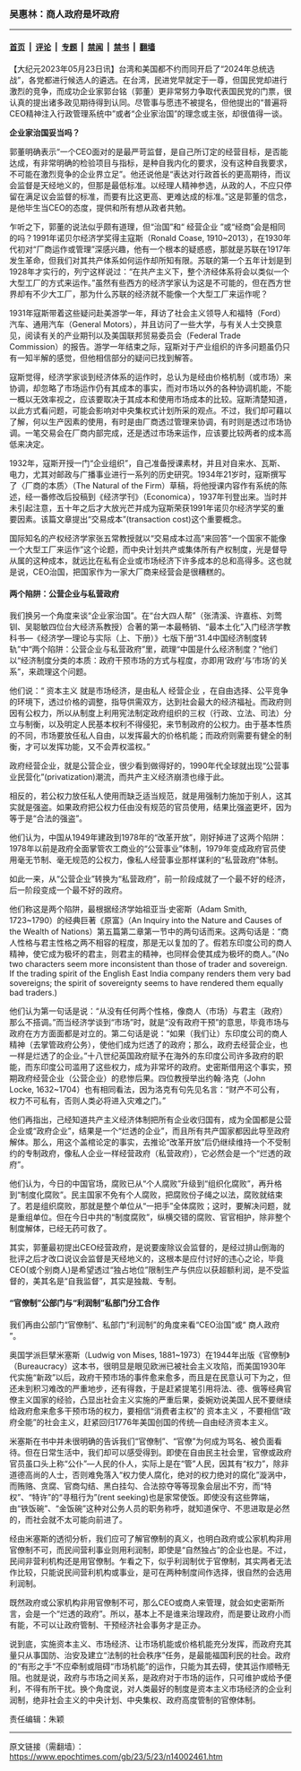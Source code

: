 ### 吴惠林：商人政府是坏政府

---

#### [首页](../../../..?n14002461) &nbsp;|&nbsp; [评论](../../../../../epoch-comment?n14002461) &nbsp;|&nbsp; [专题](../../../../../epoch-special?n14002461) &nbsp;|&nbsp; [禁闻](../../../../../epoch-news?n14002461) &nbsp;|&nbsp; [禁书](../../../../../books?n14002461) &nbsp;|&nbsp; [翻墙](https://github.com/gfw-breaker/nogfw/blob/master/README.md?n14002461)


<div class="post_content" id="artbody" itemprop="articleBody">
 <!-- article content begin -->
 <p>
  【大纪元2023年05月23日讯】台湾和美国都不约而同开启了“2024年总统选战”，各党都进行候选人的遴选。在台湾，民进党早就定于一尊，但国民党却进行激烈的竞争，而成功企业家郭台铭（郭董）更非常努力争取代表国民党的门票，很认真的提出诸多政见期待得到认同。尽管事与愿违不被提名，但他提出的“普遍将CEO精神注入行政管理系统中”或者“企业家治国”的理念或主张，却很值得一谈。
 </p>
 <p>
  <strong>
   企业家治国妥当吗？
  </strong>
 </p>
 <p>
  郭董明确表示“一个CEO面对的是最严苛监督，是自己所订定的经营目标，是否能达成，有非常明确的检验项目与指标，是种自我内化的要求，没有这种自我要求，不可能在激烈竞争的企业界立足”。他还说他是“表达对行政首长的更高期待，而议会监督是天经地义的，但那是最低标准。以经理人精神参选，从政的人，不应只停留在满足议会监督的标准，而要有比这更高、更难达成的标准。”这是郭董的信念，是他毕生当CEO的态度，提供和所有想从政者共勉。
 </p>
 <p>
  乍听之下，郭董的说法似乎颇有道理，但“治国”和“
  <ok href="https://www.epochtimes.com/gb/tag/%E7%BB%8F%E8%90%A5%E4%BC%81%E4%B8%9A.html">
   经营企业
  </ok>
  ”或“经商”会是相同的吗？1991年诺贝尔经济学奖得主寇斯（Ronald Coase, 1910~2013），在1930年代初对“厂商运作或管理”深感兴趣，他有一个根本的疑惑惑，那就是苏联在1917年发生革命，但我们对其共产体系如何运作却所知有限。苏联的第一个五年计划是到1928年才实行的，列宁这样说过：“在共产主义下，整个济经体系将会以类似一个大型工厂的方式来运作。”虽然有些西方的经济学家认为这是不可能的，但在西方世界却有不少大工厂，那为什么苏联的经济就不能像一个大型工厂来运作呢？
 </p>
 <p>
  1931年寇斯带着这些疑问赴美游学一年，拜访了社会主义领导人和福特（Ford）汽车、通用汽车（General Motors），并且访问了一些大学，与有关人士交换意见，阅读有关的产业期刊以及美国联邦贸易委员会（Federal Trade Commission）的报告。游学一年结束之际，寇斯对于产业组织的许多问题虽仍只有一知半解的感觉，但他相信部分的疑问已找到解答。
 </p>
 <p>
  寇斯觉得，经济学家谈到经济体系的运作时，总认为是经由价格机制（或市场）来协调，却忽略了市场运作仍有其成本的事实，而对市场以外的各种协调机能，不能一概以无效率视之，应该要取决于其成本和使用市场成本的比较。寇斯清楚知道，以此方式看问题，可能会影响对中央集权式计划所采的观点。不过，我们却可藉以了解，何以生产因素的使用，有时是由厂商透过管理来协调，有时则是透过市场协调。一笔交易会在厂商内部完成，还是透过市场来运作，应该要比较两者的成本高低来决定。
 </p>
 <p>
  1932年，寇斯开授一门“企业组织”，自己准备授课素材，并且对自来水、瓦斯、电力，尤其对邮政与广播事业进行一系列的历史研究。1934年21岁时，寇斯撰写了〈厂商的本质〉（The Natural of the Firm）草稿，将他授课内容作有系统的陈述，经一番修改后投稿到《经济学刊》（Economica），1937年刊登出来。当时并未引起注意，五十年之后才大放光芒并成为寇斯荣获1991年诺贝尔经济学奖的重要因素。该篇文章提出“交易成本”(transaction cost)这个重要概念。
 </p>
 <p>
  国际知名的产权经济学家张五常教授就以“交易成本过高”来回答“一个国家不能像一个大型工厂来运作”这个论题，而中央计划共产或集体所有产权制度，光是督导从属的这种成本，就远比在私有企业或市场经济下许多成本的总和高得多。这也就是说，CEO治国，把国家作为一家大厂商来经营会是很糟糕的。
 </p>
 <h4>
  两个陷阱：公营企业与私营政府
 </h4>
 <p>
  我们换另一个角度来谈“企业家治国”。在“台大四人帮”（张清溪、许嘉栋、刘莺钏、吴聪敏四位台大经济系教授）合著的第一本最畅销、“最本土化”入门经济学教科书—《经济学—理论与实际（上、下册）》七版下册“31.4中国经济制度转轨”中“两个陷阱：公营企业与私营政府”里，疏理“中国是什么经济制度？”他们以“经济制度分类的本质：政府干预市场的方式与程度，亦即用‘政府’与‘市场’的关系”，来疏理这个问题。
 </p>
 <p>
  他们说：“
  <ok href="https://www.epochtimes.com/gb/tag/%E8%B5%84%E6%9C%AC%E4%B8%BB%E4%B9%89.html">
   资本主义
  </ok>
  就是市场经济，是由私人
  <ok href="https://www.epochtimes.com/gb/tag/%E7%BB%8F%E8%90%A5%E4%BC%81%E4%B8%9A.html">
   经营企业
  </ok>
  ，在自由选择、公平竞争的环境下，透过价格的调整，指导供需双方，达到社会最大的经济福祉。而政府则因有公权力，所以从制度上利用宪法制定政府组织的三权（行政、立法、司法）分立与制衡，以及明定人民基本权利不得侵犯，来节制政府的公权力。由于基本性质的不同，市场要放任私人自由，以发挥最大的价格机能；而政府则需要有健全的制衡，才可以发挥功能，又不会弄权滥权。”
 </p>
 <p>
  政府经营企业，就是公营企业，很少看到做得好的，1990年代全球就出现“公营事业民营化”(privatization)潮流，而共产主义经济崩溃也缘于此。
 </p>
 <p>
  相反的，若公权力放任私人使用而缺乏适当规范，就是用强制力施加于别人，这其实就是强盗。如果政府把公权力任由没有规范的官员使用，结果比强盗更坏，因为等于是“合法的强盗”。
 </p>
 <p>
  他们认为，中国从1949年建政到1978年的“改革开放”，刚好掉进了这两个陷阱：1978年以前是政府全面掌管农工商业的“公营事业”体制，1979年变成政府官员使用毫无节制、毫无规范的公权力，像私人经营事业那样谋利的“私营政府”体制。
 </p>
 <p>
  如此一来，从“公营企业”转换为“私营政府”，前一阶段成就了一个最不好的经济，后一阶段变成一个最不好的政府。
 </p>
 <p>
  他们称这是两个陷阱，最根据经济学始祖亚当·史密斯（Adam Smith, 1723~1790）的经典巨著《原富》（An Inquiry into the Nature and Causes of the Wealth of Nations）第五篇第二章第一节中的两句话而来。这两句话是：“商人性格与君主性格之两不相容的程度，那是无以复加的了。假若东印度公司的商人精神，使它成为极坏的君主，则君主的精神，也同样会使其成为极坏的商人。”(No two characters seem more inconsistent than those of trader and sovereign. If the trading spirit of the English East India company renders them very bad sovereigns; the spirit of sovereignty seems to have rendered them equally bad traders.)
 </p>
 <p>
  他们认为第一句话是说：“从没有任何两个性格，像商人（市场）与君主（政府）那么不搭调。”而当经济学谈到“市场”时，就是“没有政府干预”的意思，毕竟市场与政府在方方面面都是对立的。第二句话是说：“如果（我们让）东印度公司的商人精神（去掌管政府公务），使他们成为烂透了的政府；那么，政府去经营企业，也一样是烂透了的企业。”十八世纪英国政府赋予在海外的东印度公司许多政府的职能，而东印度公司滥用了这些权力，成为非常坏的政府。史密斯借用这个事实，预期政府经营企业（公营企业）的悲惨后果。四位教授举出约翰·洛克（John Locke, 1632~1704）也有相同看法，因为洛克有句先见名言：“财产不可公有，权力不可私有，否则人类必将进入灾难之门。”
 </p>
 <p>
  他们再指出，己经知道共产主义经济体制把所有企业收归国有，成为全国都是公营企业或“政府企业”，结果是一个“烂透的企业”，而且所有共产国家都因此导至政府解体。那么，用这个盖棺论定的事实，去推论“改革开放”后仍继续维持一个不受制约的专制政府，像私人企业一样经营政府（私营政府），它必然会是一个“烂透的政府”。
 </p>
 <p>
  他们认为，今日的中国官场，腐败已从“个人腐败”升级到“组织化腐败”，再升格到“制度化腐败”。民主国家不免有个人腐败，把腐败份子绳之以法，腐败就结束了。若是组织腐败，那就是整个单位从“一把手”全体腐败；这时，要解决问题，就是重组单位。但在今日中共的“制度腐败”，纵横交错的腐败、官官相护，除非整个制度解体，已经无药可救了。
 </p>
 <p>
  其实，郭董最初提出CEO经营政府，是说要废除议会监督的，是经过排山倒海的批评之后才改口说议会监督是天经地义的，这根本是应付讨好的违心之论，毕竟CEO(或个别商人)是希望透过“独占地位”限制生产与供应以获超额利润，是不受监督的，美其名是“自我监督”，其实是独裁、专制。
 </p>
 <h4>
  “官僚制”公部门与“利润制”私部门分工合作
 </h4>
 <p>
  我们再由公部门“官僚制”、私部门“利润制”的角度来看“CEO治国”或“
  <ok href="https://www.epochtimes.com/gb/tag/%E5%95%86%E4%BA%BA%E6%94%BF%E5%BA%9C.html">
   商人政府
  </ok>
  ”。
 </p>
 <p>
  奥国学派巨擘米塞斯（Ludwig von Mises, 1881~1973）在1944年出版《官僚制》（Bureaucracy）这本书，很明显是眼见欧洲已被社会主义攻陷，而美国1930年代实施“新政”以后，政府干预市场的事件愈来愈多，而且是在民意认可下为之，但还未到积习难改的严重地步，还有得救，于是赶紧提笔引用将法、德、俄等经典官僚主义国家的经验，凸显出社会主义实施的严重后果，委婉劝说美国人民不要继续给政府愈来愈多干预市场的权力，要相信“消费者主权”的
  <ok href="https://www.epochtimes.com/gb/tag/%E8%B5%84%E6%9C%AC%E4%B8%BB%E4%B9%89.html">
   资本主义
  </ok>
  ，不要相信“政府全能”的社会主义，赶紧回归1776年美国创国的传统—自由经济资本主义。
 </p>
 <p>
  米塞斯在书中并未很明确的告诉我们“官僚制”、“官僚”为何成为骂名、被负面看待。但在日常生活中，我们却可以感受得到。即使在自由民主社会里，官僚或政府官员虽口头上称“公仆”—人民的仆人，实际上是在“管”人民，因其有“权力”，除非道德高尚的人士，否则难免落入“权力使人腐化，绝对的权力绝对的腐化”漩涡中，而贿赂、贪腐、官商勾结、黑白挂勾、合法掠夺等等现象会层出不穷，而“特权”、“特许”的“寻租行为”(rent seeking)也是家常使饭。即使没有这些弊端，由“铁饭碗”、“金饭碗”这种对公务人员的职务称呼，就知道保守、不思进取是必然的，而社会就不太可能向前进了。
 </p>
 <p>
  经由米塞斯的透彻分析，我们应可了解官僚制的真义，也明白政府或公家机构非用官僚制不可，而民间营利事业则用利润制，即使是“自然独占”的企业也是。不过，民间非营利机构还是用官僚制。乍看之下，似乎利润制优于官僚制，其实两者无法作比较，只能说民间营利机构或事业，是可在两种制度间作选择，很自然的会选用利润制。
 </p>
 <p>
  既然政府或公家机构非用官僚制不可，那么CEO或商人来管理，就会如史密斯所言，会是一个“烂透的政府”。所以，基本上不是谁来治理政府，而是要让政府小而有能，不可以让政府管制、干预经济社会事务才是正办。
 </p>
 <p>
  说到底，实施资本主义、市场经济、让市场机能或价格机能充分发挥，而政府充其量只从事国防、治安及建立“法制的社会秩序”任务，是最能福国利民的社会。政府的“有形之手”不应牵制或阻碍“市场机能”的运作，只能为其去碍，使其运作顺畅无阻。也就是说，政府与市场之间关系，是政府对于市场的运作，只可维护或给予便利，不得有所干扰。换个角度说，对人类最好的制度是资本主义市场经济的企业利润制，绝非社会主义的中央计划、中央集权、政府高度管制的官僚体制。
 </p>
 <p>
  责任编辑：朱颖
 </p>
 <!-- article content end -->
 <div id="below_article_ad">
 </div>
</div>


---

原文链接（需翻墙）：https://www.epochtimes.com/gb/23/5/23/n14002461.htm